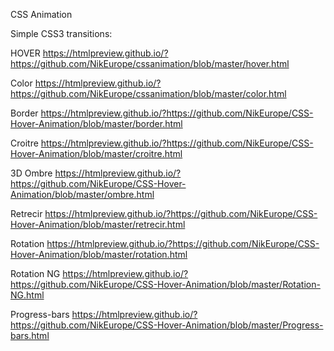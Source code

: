 

CSS Animation


Simple CSS3 transitions:

HOVER https://htmlpreview.github.io/?https://github.com/NikEurope/cssanimation/blob/master/hover.html

Color https://htmlpreview.github.io/?https://github.com/NikEurope/cssanimation/blob/master/color.html

Border https://htmlpreview.github.io/?https://github.com/NikEurope/CSS-Hover-Animation/blob/master/border.html

Croitre https://htmlpreview.github.io/?https://github.com/NikEurope/CSS-Hover-Animation/blob/master/croitre.html

3D Ombre https://htmlpreview.github.io/?https://github.com/NikEurope/CSS-Hover-Animation/blob/master/ombre.html

Retrecir https://htmlpreview.github.io/?https://github.com/NikEurope/CSS-Hover-Animation/blob/master/retrecir.html

Rotation https://htmlpreview.github.io/?https://github.com/NikEurope/CSS-Hover-Animation/blob/master/rotation.html

Rotation NG   https://htmlpreview.github.io/?https://github.com/NikEurope/CSS-Hover-Animation/blob/master/Rotation-NG.html



Progress-bars  https://htmlpreview.github.io/?https://github.com/NikEurope/CSS-Hover-Animation/blob/master/Progress-bars.html




